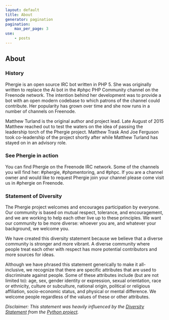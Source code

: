 ```yaml
---
layout: default
title: About
generator: pagination
pagination:
    max_per_page: 3
use:
    - posts
---
```

## About

### History

Phergie is an open source IRC bot written in PHP 5. She was originally written to replace the Ai bot in the #phpc PHP Community channel on the Freenode network. The intention behind her development was to provide a bot with an open modern codebase to which patrons of the channel could contribute. Her popularity has grown over time and she now runs in a number of channels on Freenode.

Matthew Turland is the original author and project lead. Late August of 2015 Matthew reached out to test the waters on the idea of passing the leadership torch of the Phergie project. Matthew Trask And Joe Ferguson took co-leadership of the project shortly after while Matthew Turland has stayed on in an advisory role. 

### See Phergie in action

You can find Phergie on the Freenode IRC network. Some of the channels you will find her: #phergie, #phpmentoring, and #phpc. If you are a channel owner and would like to request Phergie join your channel please come visit us in #phergie on Freenode.

### Statement of Diversity

The Phergie project welcomes and encourages participation by everyone. Our community is based on mutual respect, tolerance, and encouragement, and we are working to help each other live up to these principles. We want our community to be more diverse: whoever you are, and whatever your background, we welcome you.

We have created this diversity statement because we believe that a diverse community is stronger and more vibrant. A diverse community where people treat each other with respect has more potential contributors and more sources for ideas.

Although we have phrased this statement generically to make it all-inclusive, we recognize that there are specific attributes that are used to discriminate against people. Some of these attributes include (but are not limited to): age, sex, gender identity or expression, sexual orientation, race or ethnicity, culture or subculture, national origin, political or religious affiliation, socio-economic status, and physical or mental difference. We welcome people regardless of the values of these or other attributes.

_Disclaimer: This statement was heavily influenced by the <a href="http://www.python.org/community/diversity" target="_blank">Diversity Statement</a> from the  <a href="http://www.python.org" target="_blank">Python project</a>._

